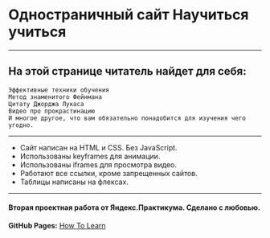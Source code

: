 # Одностраничный сайт Научиться учиться
____
## На этой странице читатель найдет для себя:

    Эффективные техники обучения
    Метод знаменитого Фейнмана
    Цитату Джорджа Лукаса
    Видео про прокрастинацию
    И многое другое, что вам обязательно понадобится для изучения чего угодно.

____

- Сайт написан на HTML и CSS. Без JavaScript.
- Использованы keyframes для анимации.
- Использованы iframes для просмотра видео.
- Работают все ссылки, кроме запрещенных сайтов.
- Таблицы написаны на флексах.

____
#### Вторая проектная работа от Яндекс.Практикума. Сделано с любовью.

**GitHub Pages:**  [How To Learn](https://anastasiapovarkova.github.io/how-to-learn/)
